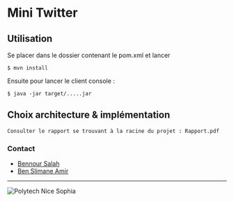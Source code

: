 # Mini Twitter

## Utilisation

Se placer dans le dossier contenant le pom.xml et lancer
    
    $ mvn install

Ensuite pour lancer le client console :
    
    $ java -jar target/.....jar


## Choix architecture & implémentation

	Consulter le rapport se trouvant à la racine du projet : Rapport.pdf


### Contact

* [Bennour Salah](mailto:bennour@polytech.unice.fr)
* [Ben Slimane Amir](mailto:benslima@polytech.unice.fr)

---

![Polytech Nice Sophia](http://users.polytech.unice.fr/~bennour/logos.png)      
